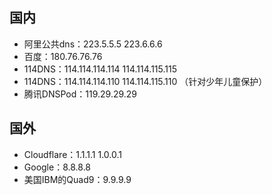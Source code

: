 ## 国内
- 阿里公共dns：223.5.5.5 223.6.6.6
- 百度：180.76.76.76
- 114DNS：114.114.114.114 114.114.115.115
- 114DNS：114.114.114.110 114.114.115.110  （针对少年儿童保护）
- 腾讯DNSPod：119.29.29.29  

## 国外
- Cloudflare：1.1.1.1 1.0.0.1
- Google：8.8.8.8
- 美国IBM的Quad9：9.9.9.9

